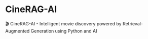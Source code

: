 # CineRAG-AI
 🎬 CineRAG-AI - Intelligent movie discovery powered by Retrieval-Augmented Generation using Python and AI

